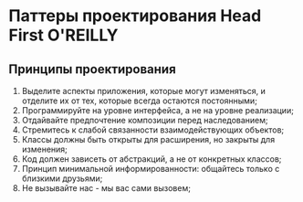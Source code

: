 # Паттеры проектирования Head First O'REILLY

## Принципы проектирования

1. Выделите аспекты приложения, которые могут изменяться,
   и отделите их от тех, которые всегда остаются постоянными;
2. Программируйте на уровне интерфейса, а не на уровне реализации;
3. Отдайвайте предпочтение композиции перед наследованием;
4. Стремитесь к слабой связанности взаимодействующих объектов;
5. Классы должны быть открыты для расширения, но закрыты для изменения;
6. Код должен зависеть от абстракций, а не от конкретных классов;
7. Принцип минимальной информированности: общайтесь только с близкими друзьями;
8. Не вызывайте нас - мы вас сами вызовем;